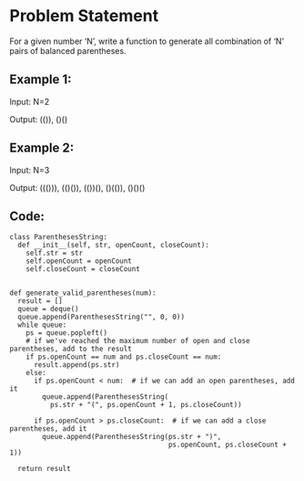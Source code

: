# Problem Statement

For a given number ‘N’, write a function to generate all combination of ‘N’ pairs of balanced parentheses.

## Example 1:

Input: N=2

Output: (()), ()()

## Example 2:

Input: N=3

Output: ((())), (()()), (())(), ()(()), ()()()

## Code:

```python3
class ParenthesesString:
  def __init__(self, str, openCount, closeCount):
    self.str = str
    self.openCount = openCount
    self.closeCount = closeCount


def generate_valid_parentheses(num):
  result = []
  queue = deque()
  queue.append(ParenthesesString("", 0, 0))
  while queue:
    ps = queue.popleft()
    # if we've reached the maximum number of open and close parentheses, add to the result
    if ps.openCount == num and ps.closeCount == num:
      result.append(ps.str)
    else:
      if ps.openCount < num:  # if we can add an open parentheses, add it
        queue.append(ParenthesesString(
          ps.str + "(", ps.openCount + 1, ps.closeCount))

      if ps.openCount > ps.closeCount:  # if we can add a close parentheses, add it
        queue.append(ParenthesesString(ps.str + ")",
                                       ps.openCount, ps.closeCount + 1))

  return result
```

